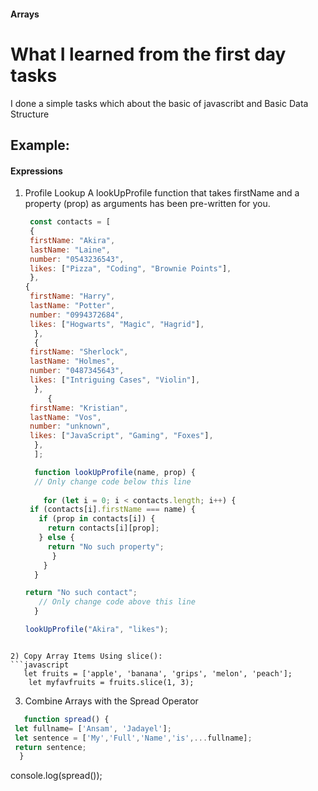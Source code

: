 #### Arrays
# What I learned from the first day tasks
I done a simple tasks which about the basic of javascribt and Basic Data Structure
## Example:
#### Expressions

1) Profile Lookup
   A lookUpProfile function that takes firstName and a property (prop) as arguments has been pre-written for you.
   ```javascript
    const contacts = [
    {
    firstName: "Akira",
    lastName: "Laine",
    number: "0543236543",
    likes: ["Pizza", "Coding", "Brownie Points"],
    },
   {
    firstName: "Harry",
    lastName: "Potter",
    number: "0994372684",
    likes: ["Hogwarts", "Magic", "Hagrid"],
     },
     {
    firstName: "Sherlock",
    lastName: "Holmes",
    number: "0487345643",
    likes: ["Intriguing Cases", "Violin"],
     },
        {
    firstName: "Kristian",
    lastName: "Vos",
    number: "unknown",
    likes: ["JavaScript", "Gaming", "Foxes"],
     },
     ];

     function lookUpProfile(name, prop) {
     // Only change code below this line
  
       for (let i = 0; i < contacts.length; i++) {
    if (contacts[i].firstName === name) {
      if (prop in contacts[i]) {
        return contacts[i][prop];
      } else {
        return "No such property";
         }
       }
     }

   return "No such contact";
      // Only change code above this line
     }

   lookUpProfile("Akira", "likes");
```

2) Copy Array Items Using slice():
```javascript
   let fruits = ['apple', 'banana', 'grips', 'melon', 'peach'];
    let myfavfruits = fruits.slice(1, 3);
```


3) Combine Arrays with the Spread Operator
 ```javascript
    function spread() {
  let fullname= ['Ansam', 'Jadayel'];
  let sentence = ['My','Full','Name','is',...fullname];
  return sentence;
   }
```

console.log(spread());
